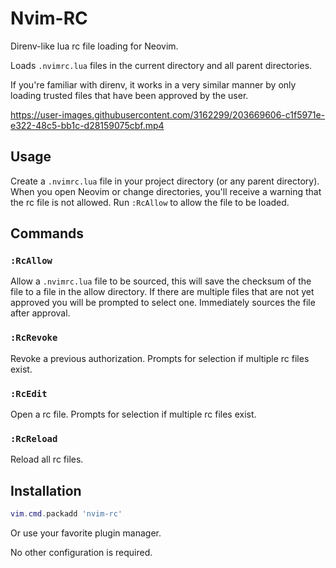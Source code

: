 # Nvim-RC

Direnv-like lua rc file loading for Neovim.

Loads `.nvimrc.lua` files in the current directory and all parent directories.

If you're familiar with direnv, it works in a very similar manner by only loading trusted files that have been approved by the user.

https://user-images.githubusercontent.com/3162299/203669606-c1f5971e-e322-48c5-bb1c-d28159075cbf.mp4

## Usage

Create a `.nvimrc.lua` file in your project directory (or any parent directory).
When you open Neovim or change directories, you'll receive a warning that the rc file is not allowed.
Run `:RcAllow` to allow the file to be loaded.

## Commands

### `:RcAllow`

Allow a `.nvimrc.lua` file to be sourced, this will save the checksum of the file to a file in the allow directory.
If there are multiple files that are not yet approved you will be prompted to select one.
Immediately sources the file after approval.

### `:RcRevoke`

Revoke a previous authorization.
Prompts for selection if multiple rc files exist.

### `:RcEdit`

Open a rc file.
Prompts for selection if multiple rc files exist.

### `:RcReload`

Reload all rc files.

## Installation

```lua
vim.cmd.packadd 'nvim-rc'
```

Or use your favorite plugin manager.

No other configuration is required.
